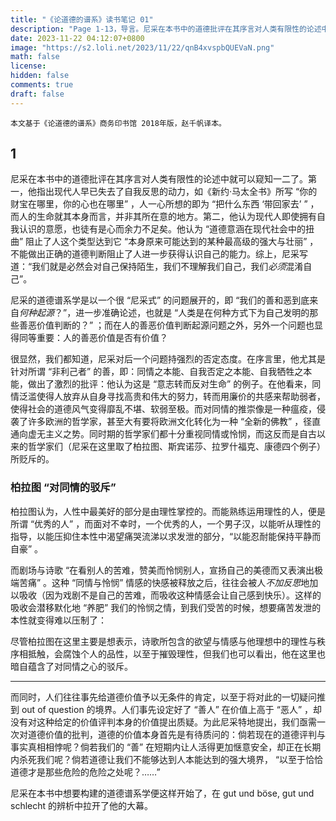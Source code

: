 ```yaml
---
title: "《论道德的谱系》读书笔记 01"
description: "Page 1-13，导言。尼采在本书中的道德批评在其序言对人类有限性的论述中就可以窥知一二了……" 
date: 2023-11-22 04:12:07+0800
image: "https://s2.loli.net/2023/11/22/qnB4xvspbQUEVaN.png"
math: false
license: 
hidden: false
comments: true
draft: false
---
```


```
本文基于《论道德的谱系》商务印书馆 2018年版，赵千帆译本。
```

## 1

尼采在本书中的道德批评在其序言对人类有限性的论述中就可以窥知一二了。第一，他指出现代人早已失去了自我反思的动力，如《新约·马太全书》所写 “你的财宝在哪里，你的心也在哪里” ，人一心所想的即为 “把什么东西 ‘带回家去’ ” ，而人的生命就其本身而言，并非其所在意的地方。第二，他认为现代人即使拥有自我认识的意愿，也徒有是心而余力不足矣。他认为 “道德意涵在现代社会中的扭曲” 阻止了人这个类型达到它 “本身原来可能达到的某种最高级的强大与壮丽” ，不能做出正确的道德判断阻止了人进一步获得认识自己的能力。综上，尼采写道：“我们就是必然会对自己保持陌生，我们不理解我们自己，我们*必须*混淆自己”。

尼采的道德谱系学是以一个很 “尼采式” 的问题展开的，即 “我们的善和恶到底来自*何种起源*？”，进一步准确论述，也就是 “人类是在何种方式下为自己发明的那些善恶价值判断的？” ；而在人的善恶价值判断起源问题之外，另外一个问题也显得同等重要：人的善恶价值是否有价值？

很显然，我们都知道，尼采对后一个问题持强烈的否定态度。在序言里，他尤其是针对所谓 “非利己者” 的善，即：同情之本能、自我否定之本能、自我牺牲之本能，做出了激烈的批评：他认为这是 “意志转而反对生命” 的例子。在他看来，同情泛滥使得人放弃从自身寻找高贵和伟大的努力，转而用廉价的共感来帮助弱者，使得社会的道德风气变得靡乱不堪、软弱至极。而对同情的推崇像是一种瘟疫，侵袭了许多欧洲的哲学家，甚至大有要将欧洲文化转化为一种 “全新的佛教” ，径直通向虚无主义之势。同时期的哲学家们都十分重视同情或怜悯，而这反而是自古以来的哲学家们（尼采在这里取了柏拉图、斯宾诺莎、拉罗什福克、康德四个例子）所贬斥的。

### 柏拉图 “对同情的驳斥”

柏拉图认为，人性中最美好的部分是由理性掌控的。而能熟练运用理性的人，便是所谓 “优秀的人” ，而面对不幸时，一个优秀的人，一个男子汉，以能听从理性的指导，以能压抑住本性中渴望痛哭流涕以求发泄的部分，“以能忍耐能保持平静而自豪” 。

而剧场与诗歌 “在看别人的苦难，赞美而怜悯别人，宣扬自己的美德而又表演出极端苦痛” 。这种 “同情与怜悯” 情感的快感被释放之后，往往会被人*不加反思*地加以吸收（因为戏剧不是自己的苦难，而吸收这种情感会让自己感到快乐）。这样的吸收会潜移默化地 “养肥” 我们的怜悯之情，到我们受苦的时候，想要痛苦发泄的本性就变得难以压制了：

尽管柏拉图在这里主要是想表示，诗歌所包含的欲望与情感与他理想中的理性与秩序相抵触，会腐蚀个人的品性，以至于摧毁理性，但我们也可以看出，他在这里也暗自蕴含了对同情之心的驳斥。

---

而同时，人们往往事先给道德价值予以无条件的肯定，以至于将对此的一切疑问推到 out of question 的境界。人们事先设定好了 “善人” 在价值上高于 “恶人” ，却没有对这种给定的价值评判本身的价值提出质疑。为此尼采特地提出，我们亟需一次对道德价值的批判，道德的价值本身首先是有待质问的：倘若现在的道德评判与事实真相相悖呢？倘若我们的 “善” 在短期内让人活得更加惬意安全，却正在长期内杀死我们呢？倘若道德让我们不能够达到人本能达到的强大境界， “以至于恰恰道德才是那些危险的危险之处呢？……”

尼采在本书中想要构建的道德谱系学便这样开始了，在 gut und böse, gut und schlecht 的辨析中拉开了他的大幕。
